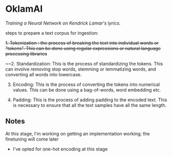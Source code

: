 # **OklamAI**
_Training a Neural Network on Kendrick Lamar's lyrics._

steps to prepare a text corpus for ingestion:
   
~~1. Tokenization : the process of breaking the text into individual words or "tokens". This can be done using regular expressions or natural language processing libraries~~
   

~~2. Standardization: This is the process of standardizing the tokens. This can involve removing stop words, stemming or lemmatizing words, and converting all words into lowercase. 
    
3. Encoding: This is the process of converting the tokens into numerical values. This can be done using a bag-of-words, word embedding etc. 
   
4. Padding: This is the process of adding padding to the encoded text. This is necessary to ensure that all the text samples have all the same length. 

## **Notes**

At this stage, I'm working on getting an implementation working; the finetuning will come later 

* I've opted for one-hot encoding at this stage







